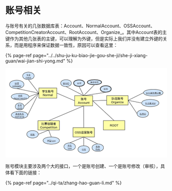 # 账号相关

与账号有关的几张数据库表：Account、NormalAccount、OSSAccount、CompetitionCreatorAccount、RootAccount、Organize\_。其中Account表的主键作为其他几张表的主键，可以理解为外键，但是实际上我们并没有建立外键的关系，而是用程序来保证数据一致性，原因可以查看这里：

{% page-ref page="../../shu-ju-ku-biao-jie-gou-she-ji/she-ji-xiang-guan/wai-jian-shi-yong.md" %}

![&#x6570;&#x636E;&#x6A21;&#x578B;](../../.gitbook/assets/image%20%2844%29.png)

账号模块主要涉及两个大的接口，一个是账号创建、一个是账号修改（审核），具体看下面的链接：

{% page-ref page="../qi-ta/zhang-hao-guan-li.md" %}



